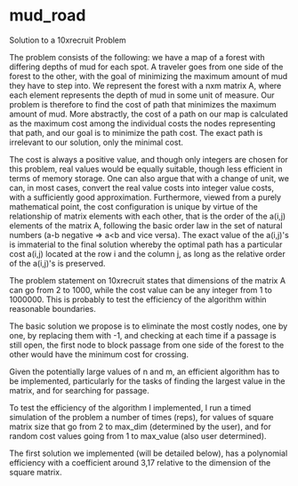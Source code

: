 # mud_road
Solution to a 10xrecruit Problem

The problem consists of the following: we have a map of a forest with differing depths of mud for each spot. A traveler goes from one side
of the forest to the other, with the goal of minimizing the maximum amount of mud they have to step into. We represent the forest 
with a nxm matrix A, where each element represents the depth of mud in some unit of measure. Our problem is therefore to find the cost of
path that minimizes the maximum amount of mud. More abstractly, the cost of a path on our map is calculated as the maximum cost among the individual costs the nodes representing that path, and our goal is to minimize the path cost. The exact path is irrelevant to our solution, only the minimal cost.

The cost is always a positive value, and though only integers are chosen for this problem, real values would be equally suitable, though
less efficient in terms of memory storage. One can also argue that with a change of unit, we can, in most cases, convert the real value
costs into integer value costs, with a sufficiently good approximation. Furthermore, viewed from a purely mathematical point, the cost
configuration is unique by virtue of the relationship of matrix elements with each other, that is the order of the a(i,j) elements of the
matrix A, following the basic order law in the set of natural numbers (a-b negative => a<b and vice versa). The exact value of the a(i,j)'s is immaterial to the final solution whereby the optimal path has a particular cost a(i,j) located at the row i and the column j, as long as the relative order of the a(i,j)'s is preserved.

The problem statement on 10xrecruit states that dimensions of the matrix A can go from 2 to 1000, while the cost value can be any integer from 1 to 1000000. This is probably to test the efficiency of the algorithm within reasonable boundaries.

The basic solution we propose is to eliminate the most costly nodes, one by one, by replacing them with -1, and checking at each time if a 
passage is still open, the first node to block passage from one side of the forest to the other would have the minimum cost for crossing.

Given the potentially large values of n and m, an efficient algorithm has to be implemented, particularly for the tasks of finding the
largest value in the matrix, and for searching for passage.

To test the efficiency of the algorithm I implemented, I run a timed simulation of the problem a number of times (reps), for values of 
square matrix size that go from 2 to max_dim (determined by the user), and for random cost values going from 1 to max_value (also user
determined).

The first solution we implemented (will be detailed below), has a polynomial efficiency with a coefficient around 3,17 relative to the 
dimension of the square matrix.
